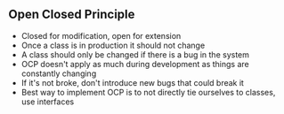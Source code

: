 ## Open Closed Principle

- Closed for modification, open for extension
- Once a class is in production it should not change
- A class should only be changed if there is a bug in the system
- OCP doesn't apply as much during development as things are constantly changing
- If it's not broke, don't introduce new bugs that could break it
- Best way to implement OCP is to not directly tie ourselves to classes, use interfaces
